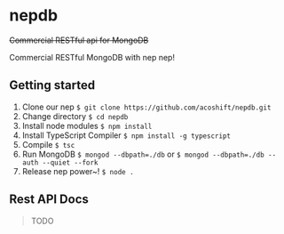 # nepdb

~~Commercial RESTful api for MongoDB~~

Commercial RESTful MongoDB with nep nep!

## Getting started

1. Clone our nep `$ git clone https://github.com/acoshift/nepdb.git`
2. Change directory `$ cd nepdb`
3. Install node modules `$ npm install`
4. Install TypeScript Compiler `$ npm install -g typescript`
5. Compile `$ tsc`
6. Run MongoDB `$ mongod --dbpath=./db` or `$ mongod --dbpath=./db --auth --quiet --fork`
7. Release nep power~! `$ node .`

## Rest API Docs
> TODO
